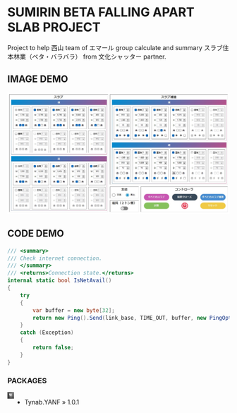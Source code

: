 # SUMIRIN BETA FALLING APART SLAB PROJECT
Project to help 西山 team of エマール group calculate and summary スラブ住本林業（ベタ・バラバラ） from 文化シャッター partner.

## IMAGE DEMO
<p align='center'>
<img src='pic/0.jpg'></img>
</p>

## CODE DEMO
```c#
/// <summary>
/// Check internet connection.
/// </summary>
/// <returns>Connection state.</returns>
internal static bool IsNetAvail()
{
    try
    {
        var buffer = new byte[32];
        return new Ping().Send(link_base, TIME_OUT, buffer, new PingOptions()).Status == Success;
    }
    catch (Exception)
    {
        return false;
    }
}
```

### PACKAGES
<img src='pic/1.png' align='left' width='3%' height='3%'></img>
<div style='display:flex;'>

- Tynab.YANF » 1.0.1

</div>